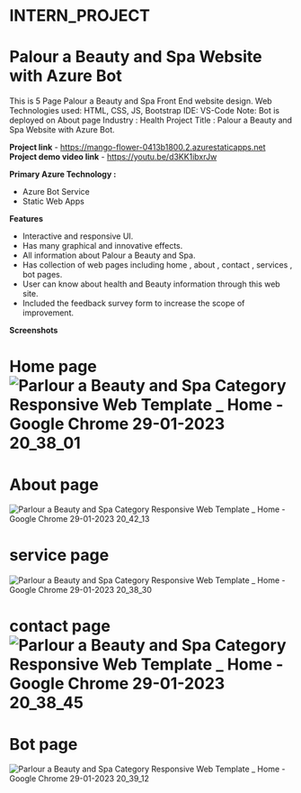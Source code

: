 # INTERN_PROJECT

# Palour a Beauty and Spa Website with Azure Bot
This is 5 Page Palour a Beauty and Spa Front End website design.
Web Technologies used: HTML, CSS, JS, Bootstrap
IDE: VS-Code
Note: Bot is deployed on About page
Industry :
Health
Project Title :
Palour a Beauty and Spa Website with Azure Bot.

**Project link** - https://mango-flower-0413b1800.2.azurestaticapps.net
**Project demo video link** - https://youtu.be/d3KK1ibxrJw

**Primary Azure Technology :**
- Azure Bot Service
- Static Web Apps

**Features**
- Interactive and responsive UI.
-	Has many graphical and innovative effects.
-	All information about Palour a Beauty and Spa.
-	Has collection of web pages including home , about , contact , services , bot pages.
-	User can know about health and Beauty information through this web site.
-	Included the  feedback survey form to increase the scope of improvement.
	
**Screenshots**
# Home page![Parlour a Beauty and Spa Category Responsive Web Template _ Home - Google Chrome 29-01-2023 20_38_01](https://user-images.githubusercontent.com/111973710/215335927-b1518f34-ac9f-4c5b-832f-b048eef17363.png)
# About page
![Parlour a Beauty and Spa Category Responsive Web Template _ Home - Google Chrome 29-01-2023 20_42_13](https://user-images.githubusercontent.com/111973710/215335982-b3817c7a-dfbf-41d8-96c7-5cedf30df235.png)
# service page 
![Parlour a Beauty and Spa Category Responsive Web Template _ Home - Google Chrome 29-01-2023 20_38_30](https://user-images.githubusercontent.com/111973710/215336006-302d355e-c680-4cea-8544-cf77e4441212.png)
# contact page![Parlour a Beauty and Spa Category Responsive Web Template _ Home - Google Chrome 29-01-2023 20_38_45](https://user-images.githubusercontent.com/111973710/215336025-7eae610b-804e-4e0e-aed3-f71a257e220e.png)
# Bot page

![Parlour a Beauty and Spa Category Responsive Web Template _ Home - Google Chrome 29-01-2023 20_39_12](https://user-images.githubusercontent.com/111973710/215336047-ec553488-7081-41d3-82c6-4c0a00cb082a.png)
